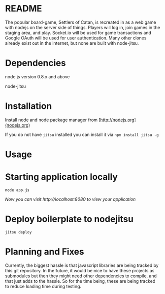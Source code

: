 README
======

The popular board-game, Settlers of Catan, is recreated in as a web game with nodejs on the server side of things. 
Players will log in, join games in the staging area, and play. 
Socket.io will be used for game transactions and Google OAuth will be used for user authentication. 
Many other clones already exist out in the internet, but none are built with node-jitsu.


Dependencies
============

node.js version 0.8.x and above

node-jitsu


Installation
============

Install node and node package manager from [http://nodejs.org](nodejs.org)

If you do not have `jitsu` installed you can install it via `npm install jitsu -g`

Usage
=====

# Starting application locally

    node app.js

*Now you can visit http://localhost:8080 to view your application*

# Deploy boilerplate to nodejitsu

    jitsu deploy


Planning and Fixes
==================

Currently, the biggest hassle is that javascript libraries are being tracked by this git repository. 
In the future, it would be nice to have these projects as submodules but then they might need other dependencies to compile, and that just adds to the hassle. 
So for the time being, these are being tracked to reduce loading time during testing.